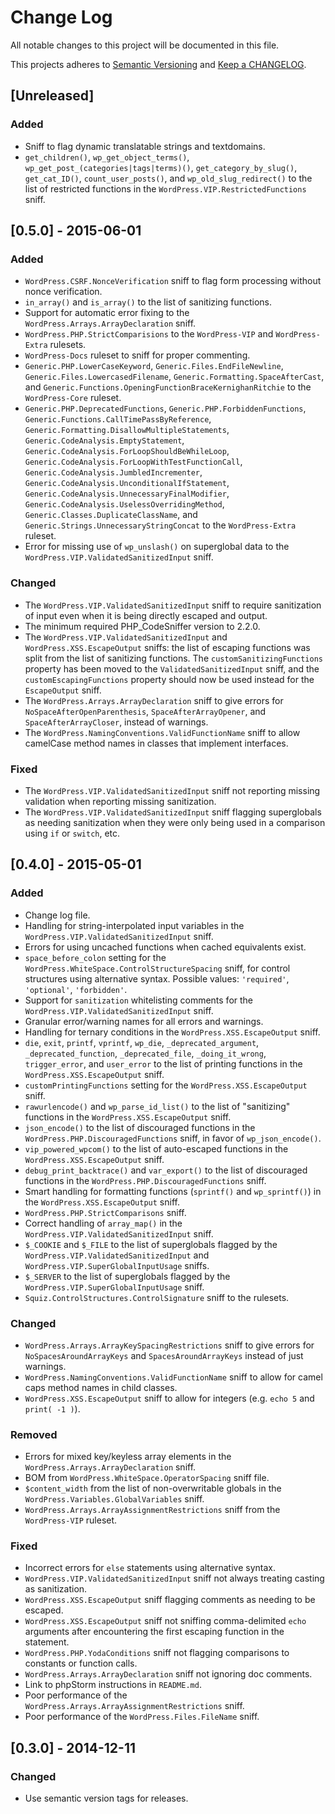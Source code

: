 # Change Log
All notable changes to this project will be documented in this file.

This projects adheres to [Semantic Versioning](http://semver.org/) and [Keep a CHANGELOG](http://keepachangelog.com/).

## [Unreleased]

### Added
- Sniff to flag dynamic translatable strings and textdomains.
- `get_children()`, `wp_get_object_terms()`, `wp_get_post_(categories|tags|terms)()`, 
`get_category_by_slug()`, `get_cat_ID()`, `count_user_posts()`, and `wp_old_slug_redirect()` 
to the list of restricted functions in the `WordPress.VIP.RestrictedFunctions` sniff.

## [0.5.0] - 2015-06-01

### Added
- `WordPress.CSRF.NonceVerification` sniff to flag form processing without nonce verification.
- `in_array()` and `is_array()` to the list of sanitizing functions.
- Support for automatic error fixing to the `WordPress.Arrays.ArrayDeclaration` sniff.
- `WordPress.PHP.StrictComparisions` to the `WordPress-VIP` and `WordPress-Extra` rulesets.
- `WordPress-Docs` ruleset to sniff for proper commenting.
- `Generic.PHP.LowerCaseKeyword`, `Generic.Files.EndFileNewline`, `Generic.Files.LowercasedFilename`, 
`Generic.Formatting.SpaceAfterCast`, and `Generic.Functions.OpeningFunctionBraceKernighanRitchie` to the `WordPress-Core` ruleset.
- `Generic.PHP.DeprecatedFunctions`, `Generic.PHP.ForbiddenFunctions`, `Generic.Functions.CallTimePassByReference`, 
`Generic.Formatting.DisallowMultipleStatements`, `Generic.CodeAnalysis.EmptyStatement`, 
`Generic.CodeAnalysis.ForLoopShouldBeWhileLoop`, `Generic.CodeAnalysis.ForLoopWithTestFunctionCall`, 
`Generic.CodeAnalysis.JumbledIncrementer`, `Generic.CodeAnalysis.UnconditionalIfStatement`, 
`Generic.CodeAnalysis.UnnecessaryFinalModifier`, `Generic.CodeAnalysis.UselessOverridingMethod`, 
`Generic.Classes.DuplicateClassName`, and `Generic.Strings.UnnecessaryStringConcat` to the `WordPress-Extra` ruleset.
- Error for missing use of `wp_unslash()` on superglobal data to the `WordPress.VIP.ValidatedSanitizedInput` sniff. 

### Changed
- The `WordPress.VIP.ValidatedSanitizedInput` sniff to require sanitization of input even when it is being directly escaped and output.
- The minimum required PHP_CodeSniffer version to 2.2.0.
- The `WordPress.VIP.ValidatedSanitizedInput` and `WordPress.XSS.EscapeOutput` sniffs: 
the list of escaping functions was split from the list of sanitizing functions. The `customSanitizingFunctions` 
property has been moved to the `ValidatedSanitizedInput` sniff, and the `customEscapingFunctions`
property should now be used instead for the `EscapeOutput` sniff.
- The `WordPress.Arrays.ArrayDeclaration` sniff to give errors for `NoSpaceAfterOpenParenthesis`, `SpaceAfterArrayOpener`, and `SpaceAfterArrayCloser`, instead of warnings.
- The `WordPress.NamingConventions.ValidFunctionName` sniff to allow camelCase method names in classes that implement interfaces.

### Fixed
- The `WordPress.VIP.ValidatedSanitizedInput` sniff not reporting missing validation when reporting missing sanitization.
- The `WordPress.VIP.ValidatedSanitizedInput` sniff flagging superglobals as needing sanitization when they were only being used in a comparison using `if` or `switch`, etc.

## [0.4.0] - 2015-05-01

### Added
- Change log file.
- Handling for string-interpolated input variables in the `WordPress.VIP.ValidatedSanitizedInput` sniff.
- Errors for using uncached functions when cached equivalents exist.
- `space_before_colon` setting for the `WordPress.WhiteSpace.ControlStructureSpacing` sniff, for control structures using alternative syntax. Possible values: `'required'`, `'optional'`, `'forbidden'`.
- Support for `sanitization` whitelisting comments for the `WordPress.VIP.ValidatedSanitizedInput` sniff.
- Granular error/warning names for all errors and warnings.
- Handling for ternary conditions in the `WordPress.XSS.EscapeOutput` sniff.
- `die`, `exit`, `printf`, `vprintf`, `wp_die`, `_deprecated_argument`, `_deprecated_function`, `_deprecated_file`, `_doing_it_wrong`, `trigger_error`, and `user_error` to the list of printing functions in the `WordPress.XSS.EscapeOutput` sniff.
- `customPrintingFunctions` setting for the `WordPress.XSS.EscapeOutput` sniff.
- `rawurlencode()` and `wp_parse_id_list()` to the list of "sanitizing" functions in the `WordPress.XSS.EscapeOutput` sniff.
- `json_encode()` to the list of discouraged functions in the `WordPress.PHP.DiscouragedFunctions` sniff, in favor of `wp_json_encode()`.
- `vip_powered_wpcom()` to the list of auto-escaped functions in the `WordPress.XSS.EscapeOutput` sniff.
- `debug_print_backtrace()` and `var_export()` to the list of discouraged functions in the `WordPress.PHP.DiscouragedFunctions` sniff.
- Smart handling for formatting functions (`sprintf()` and `wp_sprintf()`) in the `WordPress.XSS.EscapeOutput` sniff.
- `WordPress.PHP.StrictComparisons` sniff.
- Correct handling of `array_map()` in the `WordPress.VIP.ValidatedSanitizedInput` sniff.
- `$_COOKIE` and `$_FILE` to the list of superglobals flagged by the `WordPress.VIP.ValidatedSanitizedInput` and `WordPress.VIP.SuperGlobalInputUsage` sniffs.
- `$_SERVER` to the list of superglobals flagged by the `WordPress.VIP.SuperGlobalInputUsage` sniff.
- `Squiz.ControlStructures.ControlSignature` sniff to the rulesets.

### Changed
- `WordPress.Arrays.ArrayKeySpacingRestrictions` sniff to give errors for `NoSpacesAroundArrayKeys` and `SpacesAroundArrayKeys` instead of just warnings.
- `WordPress.NamingConventions.ValidFunctionName` sniff to allow for camel caps method names in child classes.
- `WordPress.XSS.EscapeOutput` sniff to allow for integers (e.g. `echo 5` and `print( -1 )`).

### Removed
- Errors for mixed key/keyless array elements in the `WordPress.Arrays.ArrayDeclaration` sniff.
- BOM from `WordPress.WhiteSpace.OperatorSpacing` sniff file.
- `$content_width` from the list of non-overwritable globals in the `WordPress.Variables.GlobalVariables` sniff.
- `WordPress.Arrays.ArrayAssignmentRestrictions` sniff from the `WordPress-VIP` ruleset.

### Fixed
- Incorrect errors for `else` statements using alternative syntax.
- `WordPress.VIP.ValidatedSanitizedInput` sniff not always treating casting as sanitization.
- `WordPress.XSS.EscapeOutput` sniff flagging comments as needing to be escaped.
- `WordPress.XSS.EscapeOutput` sniff not sniffing comma-delimited `echo` arguments after encountering the first escaping function in the statement.
- `WordPress.PHP.YodaConditions` sniff not flagging comparisons to constants or function calls.
- `WordPress.Arrays.ArrayDeclaration` sniff not ignoring doc comments.
- Link to phpStorm instructions in `README.md`.
- Poor performance of the `WordPress.Arrays.ArrayAssignmentRestrictions` sniff.
- Poor performance of the `WordPress.Files.FileName` sniff.

## [0.3.0] - 2014-12-11

### Changed
- Use semantic version tags for releases.
